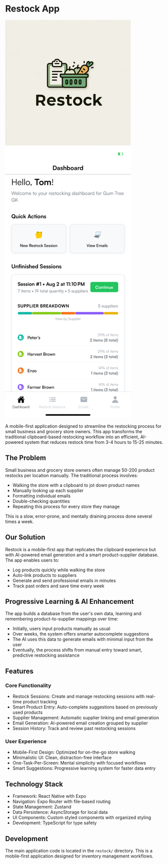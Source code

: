 # Restock App
<img src="restock-icon.png" alt="Restock App Icon" width="400">
<img src="IMG_1902.PNG" alt="Restock App Screenshot" width="400">

A mobile-first application designed to streamline the restocking process for small business and grocery store owners. This app transforms the traditional clipboard-based restocking workflow into an efficient, AI-powered system that reduces restock time from 3-4 hours to 15-25 minutes.

## The Problem

Small business and grocery store owners often manage 50-200 product restocks per location manually. The traditional process involves:
- Walking the store with a clipboard to jot down product names
- Manually looking up each supplier
- Formatting individual emails
- Double-checking quantities
- Repeating this process for every store they manage

This is a slow, error-prone, and mentally draining process done several times a week.

## Our Solution

Restock is a mobile-first app that replicates the clipboard experience but with AI-powered email generation and a smart product-supplier database. The app enables users to:

- Log products quickly while walking the store
- Auto-link products to suppliers
- Generate and send professional emails in minutes
- Track past orders and save time every week

## Progressive Learning & AI Enhancement

The app builds a database from the user's own data, learning and remembering product-to-supplier mappings over time:

- Initially, users input products manually as usual
- Over weeks, the system offers smarter autocomplete suggestions
- The AI uses this data to generate emails with minimal input from the user
- Eventually, the process shifts from manual entry toward smart, predictive restocking assistance

## Features

### Core Functionality
- Restock Sessions: Create and manage restocking sessions with real-time product tracking
- Smart Product Entry: Auto-complete suggestions based on previously used products
- Supplier Management: Automatic supplier linking and email generation
- Email Generation: AI-powered email creation grouped by supplier
- Session History: Track and review past restocking sessions

### User Experience
- Mobile-First Design: Optimized for on-the-go store walking
- Minimalistic UI: Clean, distraction-free interface
- One-Task-Per-Screen: Mental simplicity with focused workflows
- Smart Suggestions: Progressive learning system for faster data entry

## Technology Stack

- Framework: React Native with Expo
- Navigation: Expo Router with file-based routing
- State Management: Zustand
- Data Persistence: AsyncStorage for local data
- UI Components: Custom styled components with organized styling
- Development: TypeScript for type safety

## Development

The main application code is located in the `restock/` directory. This is a mobile-first application designed for inventory management workflows.